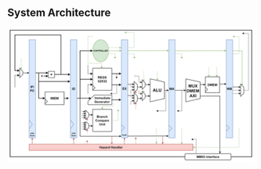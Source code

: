 ## System Architecture
<p align="center">
  <img src="../../images/rv32i/rv32i_final.drawio.png" alt="description" width="600"/>
</p>

